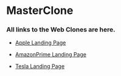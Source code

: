 # MasterClone

###  All links to the Web Clones are here.

* [Apple Landing Page](https://Lalisfeed.github.io/MasterClone/Apple-Landing-HtmlCss/index.html)

* [AmazonPrime Landing Page](https://Lalisfeed.github.io/MasterClone/AmazonPrime-Landing-HtmlCss/index.html)
  
* [Tesla Landing Page](https://Lalisfeed.github.io/MasterClone/Tesla-Landing-HtmlCss/index.html)
